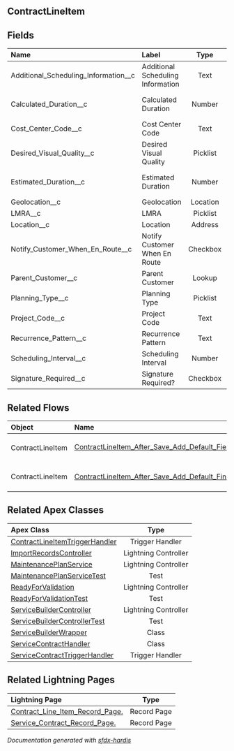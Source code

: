## ContractLineItem

<!-- Object description -->

## Fields

| Name      | Label | Type | Description |
| :-------- | :---- | :--: | :---------- | 
| Additional_Scheduling_Information__c | Additional Scheduling Information | Text | <!-- --> |
| Calculated_Duration__c | Calculated Duration | Number | Calculated Duration in minutes |
| Cost_Center_Code__c | Cost Center Code | Text | <!-- --> |
| Desired_Visual_Quality__c | Desired Visual Quality | Picklist | <!-- --> |
| Estimated_Duration__c | Estimated Duration | Number | Estimated Duration in minutes |
| Geolocation__c | Geolocation | Location | <!-- --> |
| LMRA__c | LMRA | Picklist | <!-- --> |
| Location__c | Location | Address | <!-- --> |
| Notify_Customer_When_En_Route__c | Notify Customer When En Route | Checkbox | <!-- --> |
| Parent_Customer__c | Parent Customer | Lookup | <!-- --> |
| Planning_Type__c | Planning Type | Picklist | <!-- --> |
| Project_Code__c | Project Code | Text | <!-- --> |
| Recurrence_Pattern__c | Recurrence Pattern | Text | <!-- --> |
| Scheduling_Interval__c | Scheduling Interval | Number | <!-- --> |
| Signature_Required__c | Signature Required? | Checkbox | <!-- --> |


## Related Flows

| Object | Name      | Type | Description |
| :----  | :-------- | :--: | :---------- | 
| ContractLineItem | [ContractLineItem_After_Save_Add_Default_Field_Values](../flows/ContractLineItem_After_Save_Add_Default_Field_Values.md) [🕒](../flows/ContractLineItem_After_Save_Add_Default_Field_Values-history.md) |  Record After Save | <!-- --> |
| ContractLineItem | [ContractLineItem_After_Save_Add_Default_Financial_Accounts](../flows/ContractLineItem_After_Save_Add_Default_Financial_Accounts.md) |  Record After Save | <!-- --> |


## Related Apex Classes

| Apex Class | Type |
| :----      | :--: | 
| [ContractLineItemTriggerHandler](../apex/ContractLineItemTriggerHandler.md) | Trigger Handler |
| [ImportRecordsController](../apex/ImportRecordsController.md) | Lightning Controller |
| [MaintenancePlanService](../apex/MaintenancePlanService.md) | Lightning Controller |
| [MaintenancePlanServiceTest](../apex/MaintenancePlanServiceTest.md) | Test |
| [ReadyForValidation](../apex/ReadyForValidation.md) | Lightning Controller |
| [ReadyForValidationTest](../apex/ReadyForValidationTest.md) | Test |
| [ServiceBuilderController](../apex/ServiceBuilderController.md) | Lightning Controller |
| [ServiceBuilderControllerTest](../apex/ServiceBuilderControllerTest.md) | Test |
| [ServiceBuilderWrapper](../apex/ServiceBuilderWrapper.md) | Class |
| [ServiceContractHandler](../apex/ServiceContractHandler.md) | Class |
| [ServiceContractTriggerHandler](../apex/ServiceContractTriggerHandler.md) | Trigger Handler |


## Related Lightning Pages

| Lightning Page | Type |
| :----      | :--: | 
| [Contract_Line_Item_Record_Page.](../pages/Contract_Line_Item_Record_Page..md) |  Record Page |
| [Service_Contract_Record_Page.](../pages/Service_Contract_Record_Page..md) |  Record Page |


_Documentation generated with [sfdx-hardis](https://sfdx-hardis.cloudity.com)_
